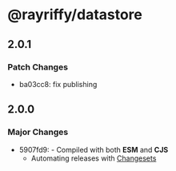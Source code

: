 # @rayriffy/datastore

## 2.0.1

### Patch Changes

- ba03cc8: fix publishing

## 2.0.0

### Major Changes

- 5907fd9: - Compiled with both **ESM** and **CJS**
  - Automating releases with [Changesets](https://github.com/changesets/changesets)
